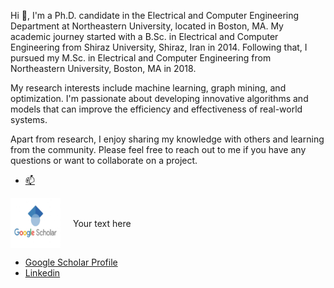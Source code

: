 Hi 👋, I'm a Ph.D. candidate in the Electrical and Computer Engineering Department at Northeastern University, located in Boston, MA. My academic journey started with a B.Sc. in Electrical and Computer Engineering from Shiraz University, Shiraz, Iran in 2014. Following that, I pursued my M.Sc. in Electrical and Computer Engineering from Northeastern University, Boston, MA in 2018.

My research interests include machine learning, graph mining, and optimization. I'm passionate about developing innovative algorithms and models that can improve the efficiency and effectiveness of real-world systems.

Apart from research, I enjoy sharing my knowledge with others and learning from the community. Please feel free to reach out to me if you have any questions or want to collaborate on a project.


- [📫](sh.kimia124@gmail.com)
<ul style="list-style-type: none; padding: 0;">
  <li style="display: flex; align-items: center; margin-bottom: 10px; line-height: 0.5;">
    <img src="https://github.com/shayestehfard/shayestehfard/blob/main/google-scholar4372.jpg" alt="Logo" width="80" height="80" style="margin-right: 20px; vertical-align: middle;">
    <span style="vertical-align: middle;">Your text here</span>
  </li>
</ul>

- [Google Scholar Profile](https://scholar.google.com/citations?user=KDDHIEIAAAAJ&hl=en)
- [Linkedin](https://www.linkedin.com/in/kimia-shayestehfard-5814a775/)




